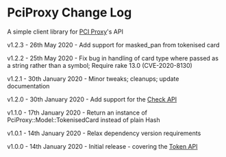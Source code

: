 # PciProxy Change Log

A simple client library for [PCI Proxy](https://pci-proxy.com)'s API

v1.2.3 - 26th May 2020 - Add support for masked_pan from tokenised card

v1.2.2 - 25th May 2020 - Fix bug in handling of card type where passed as a string rather than a symbol; Require rake 13.0 (CVE-2020-8130)

v1.2.1 - 30th January 2020 - Minor tweaks; cleanups; update documentation

v1.2.0 - 30th January 2020 - Add support for the [Check API](https://docs.pci-proxy.com/use-stored-cards/check)

v1.1.0 - 17th January 2020 - Return an instance of PciProxy::Model::TokenisedCard instead of plain Hash

v1.0.1 - 14th January 2020 - Relax dependency version requirements

v1.0.0 - 14th January 2020 - Initial release - covering the [Token API](https://docs.pci-proxy.com/collect-and-store-cards/capture-iframes/token-api)

